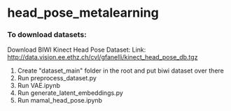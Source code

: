 # head_pose_metalearning

### To download datasets:
Download BIWI Kinect Head Pose Dataset:
Link: http://data.vision.ee.ethz.ch/cvl/gfanelli/kinect_head_pose_db.tgz

1. Create "dataset_main" folder in the root and put biwi dataset over there
2. Run preprocess_dataset.py
3. Run VAE.ipynb
4. Run generate_latent_embeddings.py
5. Run mamal_head_pose.ipynb
